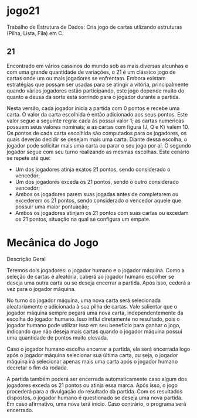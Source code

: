 # jogo21
Trabalho de Estrutura de Dados: Cria jogo de cartas utlizando estruturas (Pilha, Lista, Fila) em C. 

## 21
Encontrado em vários cassinos do mundo sob as mais diversas alcunhas e com uma grande quantidade de variações, o 21 é um clássico jogo de cartas onde um ou mais jogadores se enfrentam. Embora existam estratégias que possam ser usadas para se atingir a vitória, principalmente quando vários jogadores estão participando, este jogo depende muito do quanto a deusa da sorte está sorrindo para o jogador durante a partida.

Nesta versão, cada jogador inicia a partida com 0 pontos e recebe uma carta. O valor da carta escolhida é então adicionado aos seus pontos. Este valor segue a seguinte regra: cada ás possui valor 1; as cartas numéricas possuem seus valores nominais; e as
cartas com figura (J, Q e K) valem 10. Os pontos de cada carta escolhida são computados para os jogadores, os quais deverão decidir se desejam mais uma carta. Diante dessa escolha, o jogador pode solicitar mais uma carta ou parar o seu jogo por aí. O segundo jogador segue com seu turno realizando as mesmas escolhas. Este cenário se repete até que:
* Um dos jogadores atinja exatos 21 pontos, sendo considerado o vencedor;
* Um dos jogadores exceda os 21 pontos, sendo o outro considerado vencedor;
* Ambos os jogadores parem suas jogadas antes de completarem ou excederem os 21 pontos, sendo considerado o vencedor aquele que possuir uma maior pontuação;
* Ambos os jogadores atinjam os 21 pontos com suas cartas ou excedam os 21 pontos, situação na qual se configura um empate.

# Mecânica do Jogo
Descrição Geral

Teremos dois jogadores: o jogador humano e o jogador máquina. Como a seleção de cartas é aleatória, caberá ao jogador humano escolher se deseja uma outra carta ou se deseja encerrar a partida. Após isso, cederá a vez para o jogador máquina.

No turno do jogador máquina, uma nova carta será selecionada aleatoriamente e adicionada à sua pilha de cartas. Vale salientar que o jogador máquina sempre pegará uma nova carta, independentemente da escolha do jogador humano. Isso influi diretamente no resultado, pois o jogador humano pode utilizar isso em seu benefício para ganhar o jogo, indicando que não deseja mais cartas quando o jogador máquina possui uma quantidade de pontos muito elevada.

Caso o jogador humano escolha encerrar a partida, ela será encerrada logo após o jogador máquina selecionar sua última carta, ou seja, o jogador máquina irá selecionar apenas mais uma carta após o jogador humano decretar o fim da rodada.

A partida também poderá ser encerrada automaticamente caso algum dos jogadores exceda os 21 pontos ou atinja essa marca. Após isso, o jogo procederá para a divulgação do resultado da partida. Com os resultados dispostos, o jogador humano é questionado se deseja uma nova partida. Em caso afirmativo, uma nova terá início. Caso contrário, o programa será encerrado.
